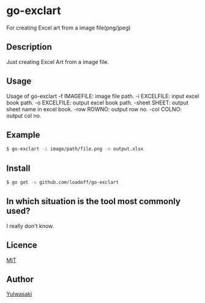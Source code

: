 go-exclart
==========

For creating Excel art from a image file(png/jpeg)

## Description

Just creating Excel Art from a image file.

## Usage

Usage of go-exclart
	-f IMAGEFILE: image file path.
	-i EXCELFILE: input excel book path.
	-o EXCELFILE: output excel book path.
	-sheet SHEET: output sheet name in excel book. 
	-row ROWNO: output row no.
	-col COLNO: output col no.

## Example

```bash
$ go-exclart -i image/path/file.png -o output.xlsx
```

## Install

```bash
$ go get -u github.com/loadoff/go-exclart
```

## In which situation is the tool most commonly used?

I really don't know.

## Licence

[MIT](https://github.com/loadoff/excl/LICENCE)

## Author

[YuIwasaki](https://github.com/loadoff)
